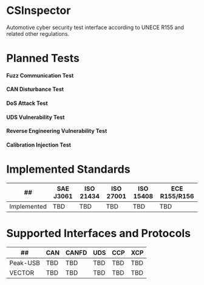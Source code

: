 # CSInspector
Automotive cyber security test interface according to UNECE R155 and related other regulations.

# Planned Tests
#### Fuzz Communication Test
#### CAN Disturbance Test
#### DoS Attack Test
#### UDS Vulnerability Test
#### Reverse Engineering Vulnerability Test
#### Calibration Injection Test


# Implemented Standards

|     ##         |SAE J3061     |ISO 21434    |ISO 27001      |ISO 15408    |ECE R155/R156  |
|----------------|--------------|-------------|---------------|-------------|---------------|
|Implemented     |TBD           |TBD          |TBD            |TBD          |TBD            |

# Supported Interfaces and Protocols

|      ## |CAN      |CANFD       |UDS          |CCP          |XCP          |
|---------|---------|------------|-------------|-------------|-------------|
|Peak-USB |  TBD       |    TBD        |    TBD         |    TBD         |    TBD         |
|VECTOR   |  TBD       |     TBD       |    TBD         |     TBD        |    TBD         |
